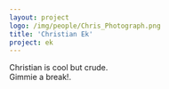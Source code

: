 ```yaml
---
layout: project
logo: /img/people/Chris_Photograph.png
title: 'Christian Ek'
project: ek
---
```

Christian is cool but crude.
<br>
Gimmie a break!.
<br>